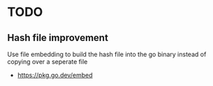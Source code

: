 # TODO

## Hash file improvement

Use file embedding to build the hash file into the go binary instead of copying over a seperate file

- https://pkg.go.dev/embed